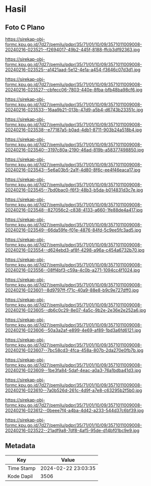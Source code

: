 # Hasil

## Foto C Plano

https://sirekap-obj-formc.kpu.go.id/7d27/pemilu/pdpr/35/71/01/10/09/3571011009008-20240216-023521--f2694017-49b2-445f-8188-ffcb3df92363.jpg

https://sirekap-obj-formc.kpu.go.id/7d27/pemilu/pdpr/35/71/01/10/09/3571011009008-20240216-023525--a1421aad-5e12-4e1a-a454-f3646c07d3d1.jpg

https://sirekap-obj-formc.kpu.go.id/7d27/pemilu/pdpr/35/71/01/10/09/3571011009008-20240216-023527--cbfecc06-7803-440e-8fba-bfb48ba98cf6.jpg

https://sirekap-obj-formc.kpu.go.id/7d27/pemilu/pdpr/35/71/01/10/09/3571011009008-20240216-023533--16aa9b21-013b-47d9-a5b4-d6743b23351c.jpg

https://sirekap-obj-formc.kpu.go.id/7d27/pemilu/pdpr/35/71/01/10/09/3571011009008-20240216-023538--e77187a5-b0ad-4db1-8711-903b24a518b4.jpg

https://sirekap-obj-formc.kpu.go.id/7d27/pemilu/pdpr/35/71/01/10/09/3571011009008-20240216-023540--3197c80a-2190-46ad-819b-a58377498850.jpg

https://sirekap-obj-formc.kpu.go.id/7d27/pemilu/pdpr/35/71/01/10/09/3571011009008-20240216-023543--5e6a03b5-2a1f-4d80-8f6c-ee4f46eaca17.jpg

https://sirekap-obj-formc.kpu.go.id/7d27/pemilu/pdpr/35/71/01/10/09/3571011009008-20240216-023545--7bd0bac0-f6f3-48b3-b5da-b014831d3c7e.jpg

https://sirekap-obj-formc.kpu.go.id/7d27/pemilu/pdpr/35/71/01/10/09/3571011009008-20240216-023548--827056c2-c838-4133-a660-1fe88de4a417.jpg

https://sirekap-obj-formc.kpu.go.id/7d27/pemilu/pdpr/35/71/01/10/09/3571011009008-20240216-023549--66da59fe-f01e-4876-84fd-5c9ee5fc3ad5.jpg

https://sirekap-obj-formc.kpu.go.id/7d27/pemilu/pdpr/35/71/01/10/09/3571011009008-20240216-023554--d624ebd3-af8f-4298-a96a-c454a6732b70.jpg

https://sirekap-obj-formc.kpu.go.id/7d27/pemilu/pdpr/35/71/01/10/09/3571011009008-20240216-023556--08ff4bf3-c59a-4c0b-a271-1094cc4f1024.jpg

https://sirekap-obj-formc.kpu.go.id/7d27/pemilu/pdpr/35/71/01/10/09/3571011009008-20240216-023601--8d9797ff-f71c-40a9-88e8-b9c9e727dff0.jpg

https://sirekap-obj-formc.kpu.go.id/7d27/pemilu/pdpr/35/71/01/10/09/3571011009008-20240216-023605--db6c0c29-8e07-4a5c-9b2e-2e36e2e252a6.jpg

https://sirekap-obj-formc.kpu.go.id/7d27/pemilu/pdpr/35/71/01/10/09/3571011009008-20240216-023606--50a3a2af-e899-4e69-af89-1bd3a6fd6121.jpg

https://sirekap-obj-formc.kpu.go.id/7d27/pemilu/pdpr/35/71/01/10/09/3571011009008-20240216-023607--7bc58cd3-4fca-458a-807b-2da270e0fb7b.jpg

https://sirekap-obj-formc.kpu.go.id/7d27/pemilu/pdpr/35/71/01/10/09/3571011009008-20240216-023609--1be3fa84-5daf-4eac-a0a3-76a1bdba41d3.jpg

https://sirekap-obj-formc.kpu.go.id/7d27/pemilu/pdpr/35/71/01/10/09/3571011009008-20240216-023610--7a0b526d-261c-4d9f-a7e8-c63295b2f5b0.jpg

https://sirekap-obj-formc.kpu.go.id/7d27/pemilu/pdpr/35/71/01/10/09/3571011009008-20240216-023612--0beee7f4-a4ba-4d42-a233-544d37c6bf39.jpg

https://sirekap-obj-formc.kpu.go.id/7d27/pemilu/pdpr/35/71/01/10/09/3571011009008-20240216-023522--21adf9a8-7df8-4af5-95de-d14bf01bc9e9.jpg


## Metadata

| Key        | Value               |
| ---------- | ------------------- |
| Time Stamp | 2024-02-22 23:03:35 |
| Kode Dapil | 3506                |



